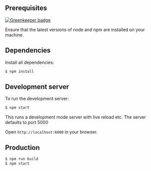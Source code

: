 ## Prerequisites

[![Greenkeeper badge](https://badges.greenkeeper.io/josephluck/cmsframework.svg)](https://greenkeeper.io/)

Ensure that the latest versions of node and npm are installed on your machine.

## Dependencies

Install all dependencies:

```bash
$ npm install
```

## Development server

To run the development server:

```bash
$ npm start
```

This runs a development mode server with live reload etc. The server defaults to port 5000

Open `http://localhost:6000` in your browser.

## Production

```bash
$ npm run build
$ npm start
```